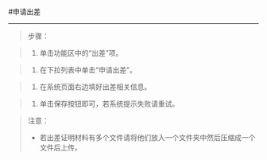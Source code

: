 #申请出差

----

>步骤：

>1. 单击功能区中的“出差”项。

>1. 在下拉列表中单击“申请出差”。

>1. 在系统页面右边填好出差相关信息。

>1. 单击保存按钮即可，若系统提示失败请重试。

><w>注意：
>-    若出差证明材料有多个文件请将他们放入一个文件夹中然后压缩成一个文件后上传。
